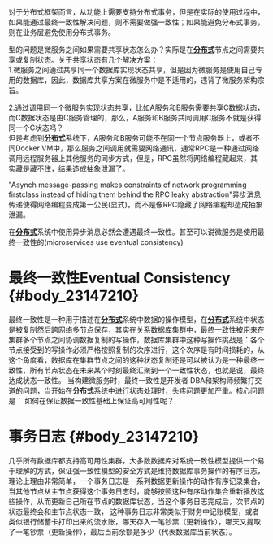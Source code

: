 对于分布式框架而言，从功能上需要支持分布式事务，但是在实际的使用过程中，如果能通过最终一致性解决问题，则不需要做强一致性；如果能避免分布式事务，则在业务层避免使用分布式事务。

型的问题是微服务之间如果需要共享状态怎么办？实际是在[**分布式**](http://www.jdon.com/DistributedSystems.html)节点之间需要共享或复制状态。关于共享状态有几个解决方案：  
1.微服务之间通过共享同一个数据库实现状态共享，但是因为微服务是使用自己专用的数据库，因此，数据库共享方案在微服务中是不适用的，违背了微服务架构宗旨。

2.通过调用同一个微服务实现状态共享，比如A服务和B服务需要共享C数据状态，而C数据状态是由C服务管理的，那么，A服务和B服务共同调用C服务不就是获得同一个C状态吗？  
但是考虑到[**分布式**](http://www.jdon.com/DistributedSystems.html)系统下，A服务和B服务可能不在同一个节点服务器上，或者不同Docker VM中，那么服务之间调用就需要网络通讯，通常RPC是一种通过网络调用远程服务器上其他服务的同步方式，但是，RPC虽然将网络编程藏起来，其实藏是藏不住，结果造成抽象泄漏了。

"Asynch message-passing makes constraints of network programming firstclass instead of hiding them behind the RPC leaky abstraction"异步消息传递使得网络编程变成第一公民\(显式\)，而不是像RPC隐藏了网络编程却造成抽象泄漏。

在[**分布式**](http://www.jdon.com/DistributedSystems.html)系统中使用异步消息必然会遭遇最终一致性。甚至可以说微服务是使用最终一致性的\(microservices use eventual consistency\)

# **最终一致性Eventual Consistency** {#body_23147210}

最终一致性是一种用于描述在[**分布式**](http://www.jdon.com/DistributedSystems.html)系统中数据的操作模型，在[**分布式**](http://www.jdon.com/DistributedSystems.html)系统中状态是被复制然后跨网络多节点保存，其实在关系数据库集群中，最终一致性被用来在集群多个节点之间协调数据复制的写操作，数据库集群中这种写操作挑战是：各个节点接受到的写操作必须严格按照复制的次序进行，这个次序是有时间损耗的，从这个角度看，数据库在集群节点之间的这种状态复制还是可以被认为是一种最终一致性，所有节点状态在未来某个时刻最终汇聚到一个一致性状态，也就是说，最终达成状态一致性。  当构建微服务时，最终一致性是开发者 DBA和架构师频繁打交道的问题，当开始在[**分布式**](http://www.jdon.com/DistributedSystems.html)系统中进行状态处理时，头疼问题更加严重。核心问题是：  如何在保证数据一致性基础上保证高可用性呢？

# **事务日志** {#body_23147210}

几乎所有数据库都支持高可用性集群，大多数数据库对系统一致性模型提供一个易于理解的方式，保证强一致性模型的安全方式是维持数据库事务操作的有序日志，理论上理由非常简单，一个事务日志是一系列数据更新操作的动作有序记录集合，当其他节点从主节点获得这个事务日志时，能够按照这种有序动作集合重新播放这些操作，从而更新自己所在节点的数据库状态，当这个事务日志完成后，次节点的状态最终会和主节点状态一致，  这种事务日志非常类似于财务中记账模型，或者类似银行储蓄卡打印出来的流水账，哪天存入一笔钞票（更新操作），哪天又提取了一笔钞票（更新操作），最后当前余额是多少（代表数据库当前状态）。



